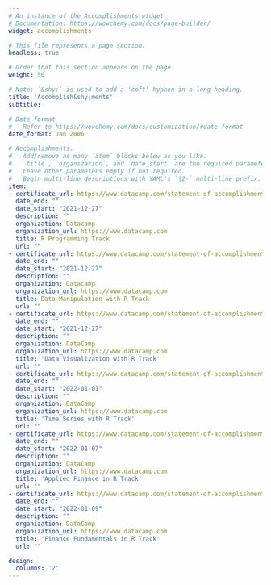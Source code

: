 ```yaml
---
# An instance of the Accomplishments widget.
# Documentation: https://wowchemy.com/docs/page-builder/
widget: accomplishments

# This file represents a page section.
headless: true

# Order that this section appears on the page.
weight: 50

# Note: `&shy;` is used to add a 'soft' hyphen in a long heading.
title: 'Accomplish&shy;ments'
subtitle:

# Date format
#   Refer to https://wowchemy.com/docs/customization/#date-format
date_format: Jan 2006

# Accomplishments.
#   Add/remove as many `item` blocks below as you like.
#   `title`, `organization`, and `date_start` are the required parameters.
#   Leave other parameters empty if not required.
#   Begin multi-line descriptions with YAML's `|2-` multi-line prefix.
item:
- certificate_url: https://www.datacamp.com/statement-of-accomplishment/track/31f0146e678fce00e4ee86c4eaa7de41ed794119
  date_end: ""
  date_start: "2021-12-27"
  description: ""
  organization: Datacamp
  organization_url: https://www.datacamp.com
  title: R Programming Track
  url: ""
- certificate_url: https://www.datacamp.com/statement-of-accomplishment/track/69248e77fb3d223df142e2ce05b862ed3649f0ca
  date_end: ""
  date_start: "2021-12-27"
  description: ""
  organization: Datacamp
  organization_url: https://www.datacamp.com
  title: Data Manipulation with R Track
  url: ""
- certificate_url: https://www.datacamp.com/statement-of-accomplishment/track/d2aa4fae360df556cd193adc8f46cd52100e7c2e
  date_end: ""
  date_start: "2021-12-27"
  description: ""
  organization: DataCamp
  organization_url: https://www.datacamp.com
  title: 'Data Visualization with R Track'
  url: ""
- certificate_url: https://www.datacamp.com/statement-of-accomplishment/track/8d8f14bd30f13d5b1e9d81e0ef4a3e7a97d040ab
  date_end: ""
  date_start: "2022-01-01"
  description: ""
  organization: DataCamp
  organization_url: https://www.datacamp.com
  title: 'Time Series with R Track'
  url: ""
- certificate_url: https://www.datacamp.com/statement-of-accomplishment/track/d776099dfbe1666e4a0a9302e83929a1b93b7c69
  date_end: ""
  date_start: "2022-01-07"
  description: ""
  organization: DataCamp
  organization_url: https://www.datacamp.com
  title: 'Applied Finance in R Track'
  url: ""
- certificate_url: https://www.datacamp.com/statement-of-accomplishment/track/3952d7ea7f07d972e86f0743fb1050e7d9239630
  date_end: ""
  date_start: "2022-01-09"
  description: ""
  organization: DataCamp
  organization_url: https://www.datacamp.com
  title: 'Finance Fundamentals in R Track'
  url: ""

design:
  columns: '2' 
---
```

